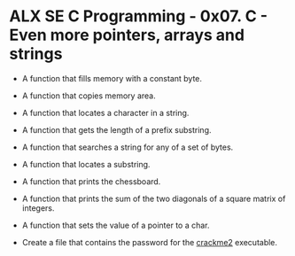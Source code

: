 # ALX SE C Programming - 0x07. C - Even more pointers, arrays and strings

* A function that fills memory with a constant byte.

* A function that copies memory area.

* A function that locates a character in a string.

* A function that gets the length of a prefix substring.

* A function that searches a string for any of a set of bytes.

* A function that locates a substring.

* A function that prints the chessboard.

* A function that prints the sum of the two diagonals of a square matrix of integers.

* A function that sets the value of a pointer to a char.

* Create a file that contains the password for the [crackme2](https://github.com/holbertonschool/0x06.c) executable.
